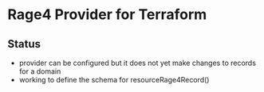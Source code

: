 # Rage4 Provider for Terraform

## Status
* provider can be configured but it does not yet make changes to records for a domain
* working to define the schema for resourceRage4Record()


